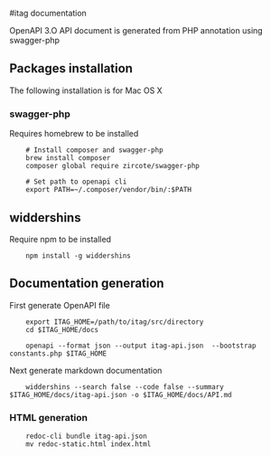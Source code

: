 #itag documentation

OpenAPI 3.O API document is generated from PHP annotation using swagger-php

## Packages installation

The following installation is for Mac OS X

### swagger-php

Requires homebrew to be installed

        # Install composer and swagger-php
        brew install composer
        composer global require zircote/swagger-php

        # Set path to openapi cli
        export PATH=~/.composer/vendor/bin/:$PATH

## widdershins
Require npm to be installed

        npm install -g widdershins

## Documentation generation

First generate OpenAPI file

        export ITAG_HOME=/path/to/itag/src/directory
        cd $ITAG_HOME/docs

        openapi --format json --output itag-api.json  --bootstrap constants.php $ITAG_HOME

Next generate markdown documentation

        widdershins --search false --code false --summary $ITAG_HOME/docs/itag-api.json -o $ITAG_HOME/docs/API.md

### HTML generation

        redoc-cli bundle itag-api.json
        mv redoc-static.html index.html



